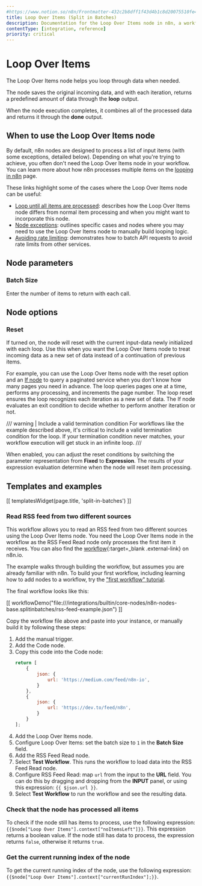 ```yaml
---
#https://www.notion.so/n8n/Frontmatter-432c2b8dff1f43d4b1c8d20075510fe4
title: Loop Over Items (Split in Batches)
description: Documentation for the Loop Over Items node in n8n, a workflow automation platform. Includes guidance on usage, and links to examples.
contentType: [integration, reference]
priority: critical
---
```


# Loop Over Items

The Loop Over Items node helps you loop through data when needed.

The node saves the original incoming data, and with each iteration, returns a predefined amount of data through the **loop** output.

When the node execution completes, it combines all of the processed data and returns it through the **done** output.

## When to use the Loop Over Items node

By default, n8n nodes are designed to process a list of input items (with some exceptions, detailed below). Depending on what you're trying to achieve, you often don't need the Loop Over Items node in your workflow. You can learn more about how n8n processes multiple items on the [looping in n8n](/flow-logic/looping.md) page.

These links highlight some of the cases where the Loop Over Items node can be useful:

* [Loop until all items are processed](/flow-logic/looping.md#loop-until-all-items-are-processed): describes how the Loop Over Items node differs from normal item processing and when you might want to incorporate this node.
* [Node exceptions](/flow-logic/looping.md#node-exceptions): outlines specific cases and nodes where you may need to use the Loop Over Items node to manually build looping logic.
* [Avoiding rate limiting](/integrations/builtin/rate-limits.md): demonstrates how to batch API requests to avoid rate limits from other services.

## Node parameters

### Batch Size

Enter the number of items to return with each call.

## Node options

### Reset

If turned on, the node will reset with the current input-data newly initialized with each loop. Use this when you want the Loop Over Items node to treat incoming data as a new set of data instead of a continuation of previous items.

For example, you can use the Loop Over Items node with the reset option and an [If node](/integrations/builtin/core-nodes/n8n-nodes-base.if.md) to query a paginated service when you don't know how many pages you need in advance. The loop queries pages one at a time, performs any processing, and increments the page number. The loop reset ensures the loop recognizes each iteration as a new set of data. The If node evaluates an exit condition to decide whether to perform another iteration or not.

/// warning | Include a valid termination condition
For workflows like the example described above, it's critical to include a valid termination condition for the loop. If your termination condition never matches, your workflow execution will get stuck in an infinite loop.
///

When enabled, you can adjust the reset conditions by switching the parameter representation from **Fixed** to **Expression**. The results of your expression evaluation determine when the node will reset item processing.

## Templates and examples

<!-- see https://www.notion.so/n8n/Pull-in-templates-for-the-integrations-pages-37c716837b804d30a33b47475f6e3780 -->
[[ templatesWidget(page.title, 'split-in-batches') ]]

### Read RSS feed from two different sources

This workflow allows you to read an RSS feed from two different sources using the Loop Over Items node. You need the Loop Over Items node in the workflow as the RSS Feed Read node only processes the first item it receives. You can also find the [workflow](https://n8n.io/workflows/687-read-rss-feed-from-two-different-sources/){:target=_blank .external-link} on n8n.io.

The example walks through building the workflow, but assumes you are already familiar with n8n. To build your first workflow, including learning how to add nodes to a workflow, try the ["first workflow" tutorial](try-it-out/tutorial-first-workflow.md).

The final workflow looks like this:

[[ workflowDemo("file:///integrations/builtin/core-nodes/n8n-nodes-base.splitinbatches/rss-feed-example.json") ]]

Copy the workflow file above and paste into your instance, or manually build it by following these steps:

1. Add the manual trigger.
2. Add the Code node.
3. Copy this code into the Code node:
	```js
	return [
		{
			json: {
				url: 'https://medium.com/feed/n8n-io',
			}
		},
		{
			json: {
				url: 'https://dev.to/feed/n8n',
			}
		}
	];
	```
4. Add the Loop Over Items node.
5. Configure Loop Over Items: set the batch size to `1` in the **Batch Size** field.
6. Add the RSS Feed Read node.
7. Select **Test Workflow**. This runs the workflow to load data into the RSS Feed Read node.
8. Configure RSS Feed Read: map `url` from the input to the **URL** field. You can do this by dragging and dropping from the **INPUT** panel, or using this expression: `{{ $json.url }}`.
9. Select **Test Workflow** to run the workflow and see the resulting data.

### Check that the node has processed all items

To check if the node still has items to process, use the following expression: `{{$node["Loop Over Items"].context["noItemsLeft"]}}`. This expression returns a boolean value. If the node still has data to process, the expression returns `false`, otherwise it returns `true`.

### Get the current running index of the node

To get the current running index of the node, use the following expression: `{{$node["Loop Over Items"].context["currentRunIndex"];}}`.

